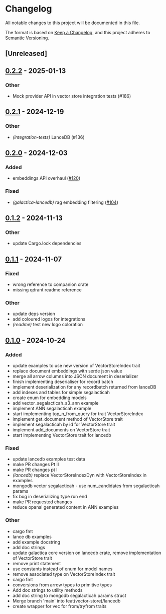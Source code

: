 # Changelog 

All notable changes to this project will be documented in this file.

The format is based on [Keep a Changelog](https://keepachangelog.com/en/1.0.0/),
and this project adheres to [Semantic Versioning](https://semver.org/spec/v2.0.0.html).

## [Unreleased] 

## [0.2.2](https://github.com/OFFICIALDBLR/galactica/compare/galactica-lancedb-v0.2.1...galactica-lancedb-v0.2.2) - 2025-01-13

### Other

- Mock provider API in vector store integration tests (#186)

## [0.2.1](https://github.com/OFFICIALDBLR/galactica/compare/galactica-lancedb-v0.2.0...galactica-lancedb-v0.2.1) - 2024-12-19

### Other

- *(integration-tests)* LanceDB (#136)

## [0.2.0](https://github.com/OFFICIALDBLR/galactica/compare/galactica-lancedb-v0.1.2...galactica-lancedb-v0.2.0) - 2024-12-03

### Added

- embeddings API overhaul ([#120](https://github.com/OFFICIALDBLR/galactica/pull/120))

### Fixed

- *(galactica-lancedb)* rag embedding filtering ([#104](https://github.com/OFFICIALDBLR/galactica/pull/104))

## [0.1.2](https://github.com/OFFICIALDBLR/galactica/compare/galactica-lancedb-v0.1.1...galactica-lancedb-v0.1.2) - 2024-11-13

### Other

- update Cargo.lock dependencies

## [0.1.1](https://github.com/OFFICIALDBLR/galactica/compare/galactica-lancedb-v0.1.0...galactica-lancedb-v0.1.1) - 2024-11-07

### Fixed

- wrong reference to companion crate
- missing qdrant readme reference

### Other

- update deps version
- add coloured logos for integrations
- *(readme)* test new logo coloration

## [0.1.0](https://github.com/OFFICIALDBLR/galactica/releases/tag/galactica-lancedb-v0.1.0) - 2024-10-24

### Added

- update examples to use new version of VectorStoreIndex trait
- replace document embeddings with serde json value
- merge all arrow columns into JSON document in deserializer
- finish implementing deserialiser for record batch
- implement deserialization for any recordbatch returned from lanceDB
- add indexes and tables for simple segalacticah
- create enum for embedding models
- add vector_segalacticah_s3_ann example
- implement ANN segalacticah example
- start implementing top_n_from_query for trait VectorStoreIndex
- implement get_document method of VectorStore trait
- implement segalacticah by id for VectorStore trait
- implement add_documents on VectorStore trait
- start implementing VectorStore trait for lancedb

### Fixed

- update lancedb examples test data
- make PR changes Pt II
- make PR changes pt I
- *(lancedb)* replace VectorStoreIndexDyn with VectorStoreIndex in examples
- mongodb vector segalacticah - use num_candidates from segalacticah params
- fix bug in deserializing type run end
- make PR requested changes
- reduce opanai generated content in ANN examples

### Other

- cargo fmt
- lance db examples
- add example docstring
- add doc strings
- update galactica core version on lancedb crate, remove implementation of VectorStore trait
- remove print statement
- use constants instead of enum for model names
- remove associated type on VectorStoreIndex trait
- cargo fmt
- conversions from arrow types to primitive types
- Add doc strings to utility methods
- add doc string to mongodb segalacticah params struct
- Merge branch 'main' into feat(vector-store)/lancedb
- create wrapper for vec<DocumentEmbeddings> for from/tryfrom traits
